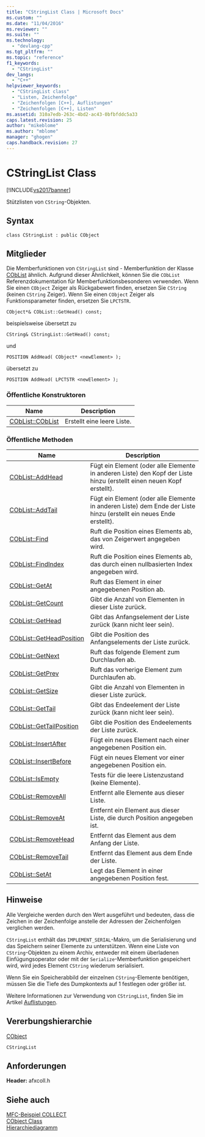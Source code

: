 ```yaml
---
title: "CStringList Class | Microsoft Docs"
ms.custom: ""
ms.date: "11/04/2016"
ms.reviewer: ""
ms.suite: ""
ms.technology: 
  - "devlang-cpp"
ms.tgt_pltfrm: ""
ms.topic: "reference"
f1_keywords: 
  - "CStringList"
dev_langs: 
  - "C++"
helpviewer_keywords: 
  - "CStringList class"
  - "Listen, Zeichenfolge"
  - "Zeichenfolgen [C++], Auflistungen"
  - "Zeichenfolgen [C++], Listen"
ms.assetid: 310a7edb-263c-4bd2-ac43-0bfbfddc5a33
caps.latest.revision: 25
author: "mikeblome"
ms.author: "mblome"
manager: "ghogen"
caps.handback.revision: 27
---
```

# CStringList Class
[!INCLUDE[vs2017banner](../../assembler/inline/includes/vs2017banner.md)]

Stützlisten von `CString`\-Objekten.  
  
## Syntax  
  
```  
class CStringList : public CObject  
```  
  
## Mitglieder  
 Die Memberfunktionen von `CStringList` sind \- Memberfunktion der Klasse [CObList](../../mfc/reference/coblist-class.md) ähnlich.  Aufgrund dieser Ähnlichkeit, können Sie die `CObList` Referenzdokumentation für Memberfunktionsbesonderen verwenden.  Wenn Sie einen `CObject` Zeiger als Rückgabewert finden, ersetzen Sie `CString` \(keinen `CString` Zeiger\).  Wenn Sie einen `CObject` Zeiger als Funktionsparameter finden, ersetzen Sie `LPCTSTR`.  
  
 `CObject*& CObList::GetHead() const;`  
  
 beispielsweise übersetzt zu  
  
 `CString& CStringList::GetHead() const;`  
  
 und  
  
 `POSITION AddHead( CObject* <newElement> );`  
  
 übersetzt zu  
  
 `POSITION AddHead( LPCTSTR <newElement> );`  
  
### Öffentliche Konstruktoren  
  
|Name|Description|  
|----------|-----------------|  
|[CObList::CObList](../Topic/CObList::CObList.md)|Erstellt eine leere Liste.|  
  
### Öffentliche Methoden  
  
|Name|Description|  
|----------|-----------------|  
|[CObList::AddHead](../Topic/CObList::AddHead.md)|Fügt ein Element \(oder alle Elemente in anderen Liste\) den Kopf der Liste hinzu \(erstellt einen neuen Kopf erstellt\).|  
|[CObList::AddTail](../Topic/CObList::AddTail.md)|Fügt ein Element \(oder alle Elemente in anderen Liste\) dem Ende der Liste hinzu \(erstellt ein neues Ende erstellt\).|  
|[CObList::Find](../Topic/CObList::Find.md)|Ruft die Position eines Elements ab, das von Zeigerwert angegeben wird.|  
|[CObList::FindIndex](../Topic/CObList::FindIndex.md)|Ruft die Position eines Elements ab, das durch einen nullbasierten Index angegeben wird.|  
|[CObList::GetAt](../Topic/CObList::GetAt.md)|Ruft das Element in einer angegebenen Position ab.|  
|[CObList::GetCount](../Topic/CObList::GetCount.md)|Gibt die Anzahl von Elementen in dieser Liste zurück.|  
|[CObList::GetHead](../Topic/CObList::GetHead.md)|Gibt das Anfangselement der Liste zurück \(kann nicht leer sein\).|  
|[CObList::GetHeadPosition](../Topic/CObList::GetHeadPosition.md)|Gibt die Position des Anfangselements der Liste zurück.|  
|[CObList::GetNext](../Topic/CObList::GetNext.md)|Ruft das folgende Element zum Durchlaufen ab.|  
|[CObList::GetPrev](../Topic/CObList::GetPrev.md)|Ruft das vorherige Element zum Durchlaufen ab.|  
|[CObList::GetSize](../Topic/CObList::GetSize.md)|Gibt die Anzahl von Elementen in dieser Liste zurück.|  
|[CObList::GetTail](../Topic/CObList::GetTail.md)|Gibt das Endeelement der Liste zurück \(kann nicht leer sein\).|  
|[CObList::GetTailPosition](../Topic/CObList::GetTailPosition.md)|Gibt die Position des Endeelements der Liste zurück.|  
|[CObList::InsertAfter](../Topic/CObList::InsertAfter.md)|Fügt ein neues Element nach einer angegebenen Position ein.|  
|[CObList::InsertBefore](../Topic/CObList::InsertBefore.md)|Fügt ein neues Element vor einer angegebenen Position ein.|  
|[CObList::IsEmpty](../Topic/CObList::IsEmpty.md)|Tests für die leere Listenzustand \(keine Elemente\).|  
|[CObList::RemoveAll](../Topic/CObList::RemoveAll.md)|Entfernt alle Elemente aus dieser Liste.|  
|[CObList::RemoveAt](../Topic/CObList::RemoveAt.md)|Entfernt ein Element aus dieser Liste, die durch Position angegeben ist.|  
|[CObList::RemoveHead](../Topic/CObList::RemoveHead.md)|Entfernt das Element aus dem Anfang der Liste.|  
|[CObList::RemoveTail](../Topic/CObList::RemoveTail.md)|Entfernt das Element aus dem Ende der Liste.|  
|[CObList::SetAt](../Topic/CObList::SetAt.md)|Legt das Element in einer angegebenen Position fest.|  
  
## Hinweise  
 Alle Vergleiche werden durch den Wert ausgeführt und bedeuten, dass die Zeichen in der Zeichenfolge anstelle der Adressen der Zeichenfolgen verglichen werden.  
  
 `CStringList` enthält das `IMPLEMENT_SERIAL`\-Makro, um die Serialisierung und das Speichern seiner Elemente zu unterstützen.  Wenn eine Liste von `CString`\-Objekten zu einem Archiv, entweder mit einem überladenen Einfügungsoperator oder mit der `Serialize`\-Memberfunktion gespeichert wird, wird jedes Element `CString` wiederum serialisiert.  
  
 Wenn Sie ein Speicherabbild der einzelnen `CString`\-Elemente benötigen, müssen Sie die Tiefe des Dumpkontexts auf 1 festlegen oder größer ist.  
  
 Weitere Informationen zur Verwendung von `CStringList`, finden Sie im Artikel [Auflistungen](../../mfc/collections.md).  
  
## Vererbungshierarchie  
 [CObject](../../mfc/reference/cobject-class.md)  
  
 `CStringList`  
  
## Anforderungen  
 **Header:**  afxcoll.h  
  
## Siehe auch  
 [MFC\-Beispiel COLLECT](../../top/visual-cpp-samples.md)   
 [CObject Class](../../mfc/reference/cobject-class.md)   
 [Hierarchiediagramm](../../mfc/hierarchy-chart.md)